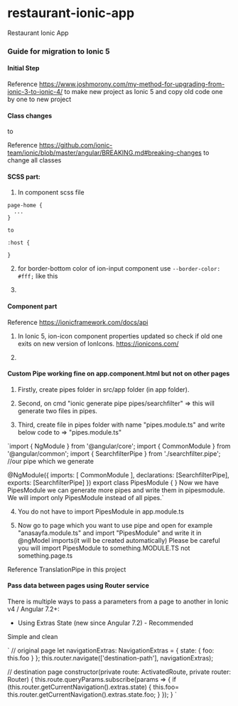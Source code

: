 # restaurant-ionic-app
Restaurant Ionic App



### Guide for migration to Ionic 5


#### Initial Step

Reference https://www.joshmorony.com/my-method-for-upgrading-from-ionic-3-to-ionic-4/ to make new project as Ionic 5 and copy old code one by one to new project


#### Class changes

<ion-content padding> to <ion-content class="ion-padding">

Reference https://github.com/ionic-team/ionic/blob/master/angular/BREAKING.md#breaking-changes to change all classes


#### SCSS part:
1. In component scss file
```
page-home {
  ...
}

to

:host {

}
```

2. for border-bottom color of ion-input component
use `--border-color: #fff;` like this

3. 


#### Component part

Reference https://ionicframework.com/docs/api

1. In Ionic 5, ion-icon component properties updated so check if old one exits on new version of IonIcons.
https://ionicons.com/

2. 


#### Custom Pipe working fine on app.component.html but not on other pages

1) Firstly, create pipes folder in src/app folder (in app folder).

2) Second, on cmd "ionic generate pipe pipes/searchfilter" => this will generate two files in pipes.

3) Third, create file in pipes folder with name "pipes.module.ts" and write below code to => "pipes.module.ts"

`import { NgModule } from '@angular/core';
import { CommonModule } from '@angular/common';
import { SearchfilterPipe } from './searchfilter.pipe';  //our pipe which we generate

@NgModule({
  imports: [
    CommonModule
  ],
  declarations: [SearchfilterPipe],
  exports: [SearchfilterPipe]
})
export class PipesModule { }
Now we have PipesModule we can generate more pipes and write them in pipesmodule. We will import only PipesModule instead of all pipes.`

4) You do not have to import PipesModule in app.module.ts

5) Now go to page which you want to use pipe and open for example "anasayfa.module.ts" and import "PipesModule" and write it in @ngModel imports(it will be created automatically) Please be careful you will import PipesModule to something.MODULE.TS not something.page.ts

Reference TranslationPipe in this project


#### Pass data between pages using Router service

There is multiple ways to pass a parameters from a page to another in Ionic v4 / Angular 7.2+:

- Using Extras State (new since Angular 7.2) - Recommended

Simple and clean

`
// original page
let navigationExtras: NavigationExtras = { state: { foo: this.foo } };
this.router.navigate(['destination-path'], navigationExtras);

// destination page
constructor(private route: ActivatedRoute, private router: Router) {
    this.route.queryParams.subscribe(params => {
      if (this.router.getCurrentNavigation().extras.state) {
        this.foo= this.router.getCurrentNavigation().extras.state.foo;
      }
    });
}
`
